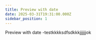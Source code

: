 ```yaml
---
title: Preview with date
date: 2025-03-31T19:31:00.000Z
sidebar_position: 1
---
```

Preview with date -testkkkksdfsdkkkjjjjjjok
